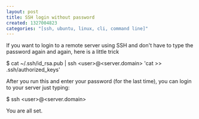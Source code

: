 ```yaml
--- 
layout: post
title: SSH login without password
created: 1327004823
categories: "[ssh, ubuntu, linux, cli, command line]"
---
```

<p>If you want to login to a remote server using SSH and don&#39;t have to type the password again and again, here is a little trick</p>
<p>$&nbsp;cat ~/.ssh/id_rsa.pub | ssh &lt;user&gt;@&lt;server.domain&gt; &#39;cat &gt;&gt; .ssh/authorized_keys&#39;</p>
<p>After you run this and enter your password (for the last time), you can login to your server just typing:</p>
<p>$ ssh &lt;user&gt;@&lt;server.domain&gt;</p>
<p>You are all set.</p>
